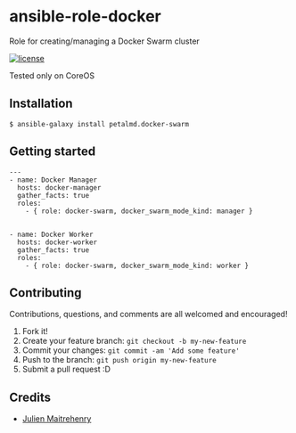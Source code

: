 # ansible-role-docker
Role for creating/managing a Docker Swarm cluster

[![license](https://img.shields.io/github/license/petalmd/ansible-role-docker.svg)](https://github.com/petalmd/ansible-role-docker)

Tested only on CoreOS

## Installation
```
$ ansible-galaxy install petalmd.docker-swarm
```

## Getting started
```
---
- name: Docker Manager
  hosts: docker-manager
  gather_facts: true
  roles:
    - { role: docker-swarm, docker_swarm_mode_kind: manager }


- name: Docker Worker
  hosts: docker-worker
  gather_facts: true
  roles:
    - { role: docker-swarm, docker_swarm_mode_kind: worker }

```

## Contributing
Contributions, questions, and comments are all welcomed and encouraged!

1. Fork it!
2. Create your feature branch: `git checkout -b my-new-feature`
3. Commit your changes: `git commit -am 'Add some feature'`
4. Push to the branch: `git push origin my-new-feature`
5. Submit a pull request :D

## Credits

- [Julien Maitrehenry](https://github.com/jmaitrehenry)
